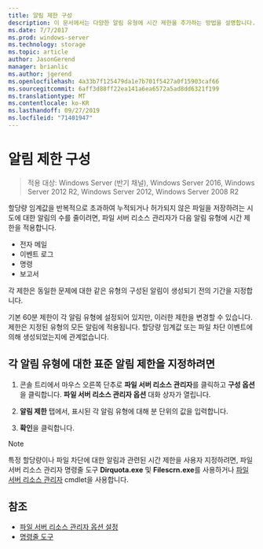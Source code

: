```yaml
---
title: 알림 제한 구성
description: 이 문서에서는 다양한 알림 유형에 시간 제한을 추가하는 방법을 설명합니다.
ms.date: 7/7/2017
ms.prod: windows-server
ms.technology: storage
ms.topic: article
author: JasonGerend
manager: brianlic
ms.author: jgerend
ms.openlocfilehash: 4a33b7f125479da1e7b701f5427a0f15903caf66
ms.sourcegitcommit: 6aff3d88ff22ea141a6ea6572a5ad8dd6321f199
ms.translationtype: MT
ms.contentlocale: ko-KR
ms.lasthandoff: 09/27/2019
ms.locfileid: "71401947"
---
```

# <a name="configure-notification-limits"></a>알림 제한 구성

> 적용 대상: Windows Server (반기 채널), Windows Server 2016, Windows Server 2012 R2, Windows Server 2012, Windows Server 2008 R2

할당량 임계값을 반복적으로 초과하여 누적되거나 허가되지 않은 파일을 저장하려는 시도에 대한 알림의 수를 줄이려면, 파일 서버 리소스 관리자가 다음 알림 유형에 시간 제한을 적용합니다.

-   전자 메일
-   이벤트 로그
-   명령
-   보고서

각 제한은 동일한 문제에 대한 같은 유형의 구성된 알림이 생성되기 전의 기간을 지정합니다.

기본 60분 제한이 각 알림 유형에 설정되어 있지만, 이러한 제한을 변경할 수 있습니다. 제한은 지정된 유형의 모든 알림에 적용됩니다. 할당량 임계값 또는 파일 차단 이벤트에 의해 생성되었는지에 관계없습니다.

## <a name="to-specify-a-standard-notification-limit-for-each-notification-type"></a>각 알림 유형에 대한 표준 알림 제한을 지정하려면

1.  콘솔 트리에서 마우스 오른쪽 단추로 **파일 서버 리소스 관리자**를 클릭하고 **구성 옵션**을 클릭합니다. **파일 서버 리소스 관리자 옵션** 대화 상자가 열립니다.

2.  **알림 제한** 탭에서, 표시된 각 알림 유형에 대해 분 단위의 값을 입력합니다.

3.  **확인**을 클릭합니다.

> [!Note]
> 특정 할당량이나 파일 차단에 대한 알림과 관련된 시간 제한을 사용자 지정하려면, 파일 서버 리소스 관리자 명령줄 도구 **Dirquota.exe** 및 **Filescrn.exe**를 사용하거나 [파일 서버 리소스 관리자](https://technet.microsoft.com/itpro/powershell/windows/fileserverresourcemanager/fileserverresourcemanager) cmdlet을 사용합니다.

## <a name="see-also"></a>참조

-   [파일 서버 리소스 관리자 옵션 설정](setting-file-server-resource-manager-options.md)
-   [명령줄 도구](command-line-tools.md)